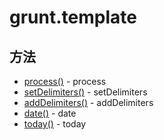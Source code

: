 # grunt.template

## 方法

* [process()](process.md) - process
* [setDelimiters()](setDelimiters.md) - setDelimiters
* [addDelimiters()](addDelimiters.md) - addDelimiters
* [date()](date.md) - date
* [today()](today.md) - today